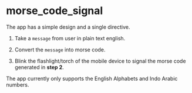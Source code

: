 # morse_code_signal

The app has a simple design and a single directive.

1. Take a `message` from user in plain text english.

2. Convert the `message` into morse code.

3. Blink the flashlight/torch of the mobile device to signal the morse code generated in **step 2**.


The app currently only supports the English Alphabets and Indo Arabic numbers.
